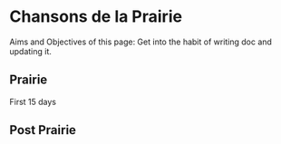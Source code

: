 # Chansons de la Prairie

Aims and Objectives of this page:
Get into the habit of writing doc and updating it.

## Prairie

First 15 days 

## Post Prairie


